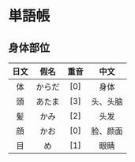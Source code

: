 # 単語帳
## 身体部位  
|日文|假名|重音|中文|
|:-:|:-:|:-:|:-:|
|体|からだ|[0]|身体|
|頭|あたま|[3]|头、头脑|
|髪|かみ|[2]|头发|
|顔|かお|[0]|脸、颜面|
|目|め|[1]|眼睛|